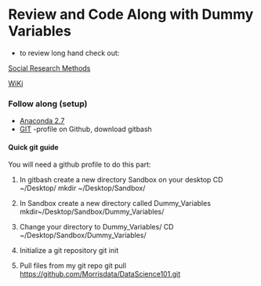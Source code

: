 # Review and Code Along with Dummy Variables
* to review long hand check out:

[Social Research Methods](https://www.socialresearchmethods.net/kb/dummyvar.php)

[WiKi](https://en.wikipedia.org/wiki/Dummy_variable_(statistics))



### Follow along (setup)
* [Anaconda 2.7](https://www.continuum.io/downloads)
* [GIT](https://git-scm.com/downloads) -profile on Github, download gitbash 

#### Quick git guide
You will need a github profile to do this part:

1) In gitbash create a new directory Sandbox on your desktop
CD ~/Desktop/
mkdir ~/Desktop/Sandbox/

2) In Sandbox create a new directory called Dummy_Variables
mkdir~/Desktop/Sandbox/Dummy_Variables/

3) Change your directory to Dummy_Variables/
CD ~/Desktop/Sandbox/Dummy_Variables/

4) Initialize a git repository
git init

5) Pull files from my git repo
git pull https://github.com/Morrisdata/DataScience101.git

